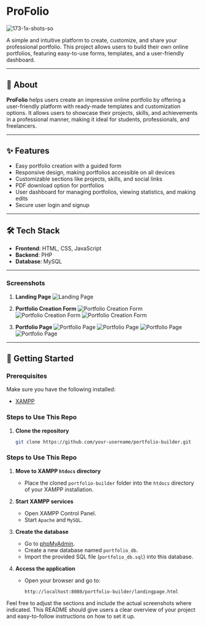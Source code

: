 # **ProFolio**

<img src="https://i.ibb.co/jLdJDkr/173-1x-shots-so.png" alt="173-1x-shots-so" border="0">

A simple and intuitive platform to create, customize, and share your professional portfolio. This project allows users to build their own online portfolios, featuring easy-to-use forms, templates, and a user-friendly dashboard.

---

## **📖 About**

**ProFolio** helps users create an impressive online portfolio by offering a user-friendly platform with ready-made templates and customization options. It allows users to showcase their projects, skills, and achievements in a professional manner, making it ideal for students, professionals, and freelancers.

---

## **✨ Features**

- Easy portfolio creation with a guided form
- Responsive design, making portfolios accessible on all devices
- Customizable sections like projects, skills, and social links
- PDF download option for portfolios
- User dashboard for managing portfolios, viewing statistics, and making edits
- Secure user login and signup

---

## **🛠️ Tech Stack**

- **Frontend**: HTML, CSS, JavaScript
- **Backend**: PHP
- **Database**: MySQL

---
### **Screenshots**

1. **Landing Page**
   ![Landing Page](https://res.cloudinary.com/dxf92dn9s/image/upload/v1729791758/xerrlvykoqij0at1h2cn.png)

2. **Portfolio Creation Form**
   ![Portfolio Creation Form](https://res.cloudinary.com/dxf92dn9s/image/upload/v1729791759/ltyt9qu2qa95lmttppgb.png)
   ![Portfolio Creation Form](https://res.cloudinary.com/dxf92dn9s/image/upload/v1729791759/qtfaogrf81whlmbpgkdm.png)
   ![Portfolio Creation Form](https://res.cloudinary.com/dxf92dn9s/image/upload/v1729791759/pjd4nbydxjbjuwcuflaa.png)

4. **Portfolio Page**
   ![Portfolio Page](https://res.cloudinary.com/dxf92dn9s/image/upload/v1729791758/zepryjr1xexvn2pyyeu8.png)
   ![Portfolio Page](https://res.cloudinary.com/dxf92dn9s/image/upload/v1729791758/hqrhlitlfifbyk3hpfc6.png)
   ![Portfolio Page](https://res.cloudinary.com/dxf92dn9s/image/upload/v1729791758/c44phg6n4tkb2zemyqi9.png)
   ![Portfolio Page](https://res.cloudinary.com/dxf92dn9s/image/upload/v1729791758/vciucb8wtlziwmhn24dr.png)



---

## **🚀 Getting Started**

### **Prerequisites**

Make sure you have the following installed:
- [XAMPP](https://www.apachefriends.org/index.html)

### **Steps to Use This Repo**

1. **Clone the repository**
   ```bash
   git clone https://github.com/your-username/portfolio-builder.git
### **Steps to Use This Repo**

1. **Move to XAMPP `htdocs` directory**
   - Place the cloned `portfolio-builder` folder into the `htdocs` directory of your XAMPP installation.

2. **Start XAMPP services**
   - Open XAMPP Control Panel.
   - Start `Apache` and `MySQL`.

3. **Create the database**
   - Go to [phpMyAdmin](http://localhost/phpmyadmin/).
   - Create a new database named `portfolio_db`.
   - Import the provided SQL file (`portfolio_db.sql`) into this database.

4. **Access the application**
   - Open your browser and go to:
     ```
     http://localhost:8080/portfolio-builder/landingpage.html
     ```

Feel free to adjust the sections and include the actual screenshots where indicated. This README should give users a clear overview of your project and easy-to-follow instructions on how to set it up.
